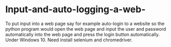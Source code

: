 # Input-and-auto-logging-a-web-
To put input into a web page say for example auto-login to a website so the python program would open the web page and input the user and password automatically into the web page and press the login button automatically. Under Windows 10.
Need install selenium and chromedriver.
